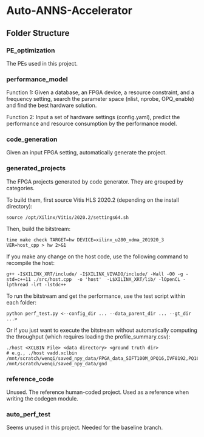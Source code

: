 # Auto-ANNS-Accelerator

## Folder Structure

### PE_optimization

The PEs used in this project.

### performance_model

Function 1: Given a database, an FPGA device, a resource constraint, and a frequency setting, search the parameter space (nlist, nprobe, OPQ_enable) and find the best hardware solution.

Function 2: Input a set of hardware settings (config.yaml), predict the performance and resource consumption by the performance model.

### code_generation

Given an input FPGA setting, automatically generate the project.

### generated_projects

The FPGA projects generated by code generator. They are grouped by categories.

To build them, first source Vitis HLS 2020.2 (depending on the install directory):

```
source /opt/Xilinx/Vitis/2020.2/settings64.sh 
```

Then, build the bitstream:

```
time make check TARGET=hw DEVICE=xilinx_u280_xdma_201920_3 VER=host_cpp > hw 2>&1
```

If you make any change on the host code, use the following command to recompile the host:

```
g++ -I$XILINX_XRT/include/ -I$XILINX_VIVADO/include/ -Wall -O0 -g -std=c++11 ./src/host.cpp  -o 'host'  -L$XILINX_XRT/lib/ -lOpenCL -lpthread -lrt -lstdc++
```

To run the bitstream and get the performance, use the test script within each folder:

```
python perf_test.py <--config_dir ... --data_parent_dir ... --gt_dir ...>
```

Or if you just want to execute the bitstream without automatically computing the throughput (which requires loading the profile_summary.csv):

```
./host <XCLBIN File> <data directory> <ground truth dir>
# e.g., ./host vadd.xclbin /mnt/scratch/wenqi/saved_npy_data/FPGA_data_SIFT100M_OPQ16,IVF8192,PQ16_16_banks /mnt/scratch/wenqi/saved_npy_data/gnd
```

### reference_code

Unused. The reference human-coded project. Used as a reference when writing the codegen module.

### auto_perf_test

Seems unused in this project. Needed for the baseline branch.


